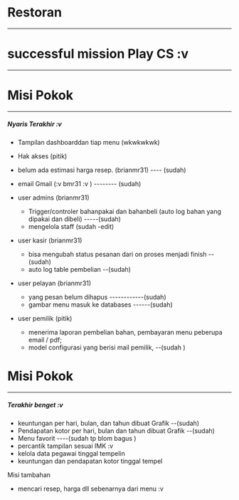 Restoran
==============================================================================

<hr>
<h1> successful mission 
    Play CS :v
</h1>
<hr>


<h1> Misi Pokok </h1> <hr>
<h5>  Nyaris Terakhir :v </h5>

- Tampilan dashboarddan tiap menu (wkwkwkwk)
- Hak akses (pitik)
- belum ada estimasi harga resep. (brianmr31) ---- (sudah)
- email Gmail (:v bmr31 :v )               -------- (sudah)
- user admins (brianmr31)
     - Trigger/controler bahanpakai dan bahanbeli (auto log bahan yang dipakai dan dibeli) -----(sudah)
	 - mengelola staff (sudah -edit)
- user kasir (brianmr31)
     - bisa mengubah status pesanan dari on proses menjadi finish --(sudah) 
     - auto log table pembelian --(sudah)
     
- user pelayan (brianmr31)
    - yang pesan belum dihapus ------------(sudah)
    - gambar menu masuk ke databases ------(sudah)
- user pemilik (pitik)
    - menerima laporan pembelian bahan, pembayaran menu peberupa email / pdf;
    - model configurasi yang berisi mail pemilik, --(sudah )

<h1> Misi Pokok  </h1> <hr>
<h5>  Terakhir benget :v </h5>

- keuntungan per hari, bulan, dan tahun dibuat Grafik --(sudah)
- Pendapatan kotor per hari, bulan dan tahun dibuat Grafik --(sudah)
- Menu favorit ----(sudah tp blom bagus ) 
- percantik tampilan sesuai IMK :v 
- kelola data pegawai tinggal tempelin
- keuntungan dan pendapatan kotor tinggal tempel 
	 
Misi tambahan 
- mencari resep, harga dll sebenarnya dari menu :v 
